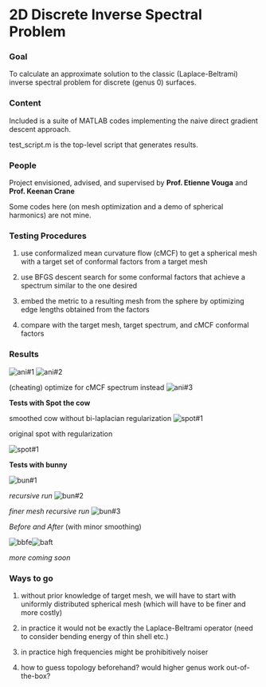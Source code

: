 # 2D Discrete Inverse Spectral Problem

### Goal 
To calculate an approximate solution to the classic (Laplace-Beltrami) inverse spectral problem for discrete (genus 0) surfaces.

### Content
Included is a suite of MATLAB codes implementing the naive direct gradient descent approach.

test_script.m is the top-level script that generates results.

### People
Project envisioned, advised, and supervised by **Prof. Etienne Vouga** and **Prof. Keenan Crane**

Some codes here (on mesh optimization and a demo of spherical harmonics) are not mine.

### Testing Procedures
1. use conformalized mean curvature flow (cMCF) to get a spherical mesh with a target set of conformal factors from a target mesh

2. use BFGS descent search for some conformal factors that achieve a spectrum similar to the one desired

3. embed the metric to a resulting mesh from the sphere by optimizing edge lengths obtained from the factors

4. compare with the target mesh, target spectrum, and cMCF conformal factors

### Results

![ani#1](https://raw.githubusercontent.com/levincoolxyz/invspec/master/i3_300_t2_abs(Y33(v))_e0.1-1p0.5.gif "discrete Y33 spherical harmonic target with varying percent of eigenvalues used")
![ani#2](https://raw.githubusercontent.com/levincoolxyz/invspec/master/i3_300_t2_abs(Y32(v))_e0.1p0.5-2.gif "discrete Y32 spherical harmonic target with varying amount of deformation")

(cheating) optimize for cMCF spectrum instead
![ani#3](https://raw.githubusercontent.com/levincoolxyz/invspec/master/i2_300_t2_abs(Y32(v))_e0.1p0.5-2.gif "discrete Y32 spherical harmonic target with varying amount of deformation")

**Tests with Spot the cow**

smoothed cow without bi-laplacian regularization
![spot#1](https://raw.githubusercontent.com/levincoolxyz/invspec/master/spot/cow/i4_mcf_t4_cow03_e1p0r0.png "smoothed Spot as target without regularization")

original spot with regularization

![spot#1](https://raw.githubusercontent.com/levincoolxyz/invspec/master/spot/i4_mcf_t3_spot1k_e1p0r0.1.png "Spot as target with regularization")

**Tests with bunny**

![bun#1](https://raw.githubusercontent.com/levincoolxyz/invspec/master/bunny/i4_mcf_t3_bunny327_e0.95p0r0.05.png "classic bunny as target with regularization")

*recursive run*
![bun#2](https://raw.githubusercontent.com/levincoolxyz/invspec/master/bunny/recursive327/i3_bun3_t3_bunny327_e0.5p0r0.01.png "classic bunny as target with regularization fitted recursively")

*finer mesh recursive run*
![bun#3](https://raw.githubusercontent.com/levincoolxyz/invspec/master/bunny/recursive602/i3_bun2_t3_bunny602_e0.95p0r0.1.png "classic bunny as target with regularization fitted recursively")

*Before and After* (with minor smoothing)

![bbfe](https://raw.githubusercontent.com/levincoolxyz/invspec/master/bunny/recursive602/before.png)![baft](https://raw.githubusercontent.com/levincoolxyz/invspec/master/bunny/recursive602/after.png)

*more coming soon*

### Ways to go

1. without prior knowledge of target mesh, we will have to start with uniformly distributed spherical mesh (which will have to be finer and more costly)

2. in practice it would not be exactly the Laplace-Beltrami operator (need to consider bending energy of thin shell etc.)

2. in practice high frequencies might be prohibitively noiser

3. how to guess topology beforehand? would higher genus work out-of-the-box?